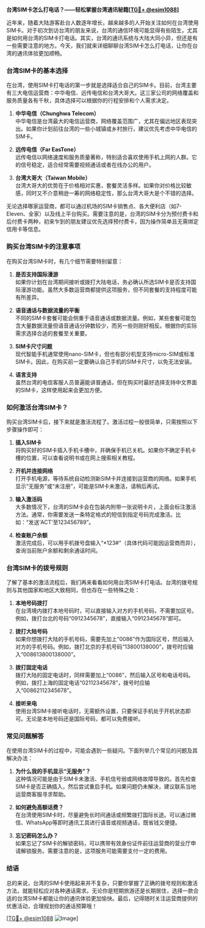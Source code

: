 **台湾SIM卡怎么打电话？——轻松掌握台湾通讯秘籍[[TG💪+ @esim1088](https://t.me/s/esim1088)]**

近年来，随着大陆游客赴台人数逐年增长，越来越多的人开始关注如何在台湾使用SIM卡。对于初次到访台湾的朋友来说，台湾的通信环境可能显得有些陌生，尤其是如何用台湾的SIM卡打电话。其实，台湾的通讯系统与大陆大同小异，但还是有一些需要注意的地方。今天，我们就来详细聊聊台湾SIM卡怎么打电话，让你在台湾的通讯体验更加顺畅。

### 台湾SIM卡的基本选择

在台湾，使用SIM卡打电话的第一步就是选择适合自己的SIM卡。目前，台湾主要有三大电信运营商：中华电信、远传电信和台湾大哥大。这三家公司的网络覆盖和服务质量各有千秋，具体选择可以根据你的行程安排和个人需求决定。

1. **中华电信（Chunghwa Telecom）**  
   中华电信是台湾最大的电信运营商，网络覆盖范围广，尤其在偏远地区表现突出。如果你计划前往台湾的一些小城镇或乡村旅行，建议优先考虑中华电信的SIM卡。

2. **远传电信（Far EasTone）**  
   远传电信以网络速度和服务质量著称，特别适合喜欢使用手机上网的人群。它的信号稳定，适合经常需要视频通话或者在线办公的用户。

3. **台湾大哥大（Taiwan Mobile）**  
   台湾大哥大的优势在于价格相对实惠，套餐灵活多样。如果你对价格比较敏感，同时又不介意稍逊一筹的网络稳定性，那么台湾大哥大是个不错的选择。

无论选择哪家运营商，都可以通过机场的SIM卡销售点、各大便利店（如7-Eleven、全家）以及线上平台购买。需要注意的是，台湾的SIM卡分为预付费卡和后付费卡两种，初来乍到的朋友建议优先选择预付费卡，因为操作简单且无需绑定信用卡等信息。

### 购买台湾SIM卡的注意事项

在购买台湾SIM卡时，有几个细节需要特别留意：

1. **是否支持国际漫游**  
   如果你计划在台湾期间接听或拨打大陆电话，务必确认所选SIM卡是否支持国际漫游功能。虽然大多数运营商都提供这项服务，但不同套餐的支持程度可能有所差异。

2. **语音通话与数据流量的平衡**  
   不同的SIM卡套餐可能会侧重于语音通话或数据流量。例如，某些套餐可能包含大量数据流量但语音通话分钟数较少，而另一些则刚好相反。根据你的实际需求选择合适的套餐至关重要。

3. **SIM卡尺寸问题**  
   现代智能手机通常使用nano-SIM卡，但也有部分机型支持micro-SIM或标准SIM卡。因此，在购买前一定要确认自己手机的SIM卡尺寸，以免无法安装。

4. **语言支持**  
   虽然台湾的电信客服人员普遍能讲普通话，但在购买时最好选择支持中文界面的SIM卡，这样使用起来会更加方便。

### 如何激活台湾SIM卡？

购买台湾SIM卡后，接下来就是激活流程了。激活过程一般很简单，只需按照以下步骤操作即可：

1. **插入SIM卡**  
   将购买好的SIM卡插入手机卡槽中，并确保手机已关机。如果你不确定手机卡槽的位置，可以查看说明书或在网上搜索相关教程。

2. **开机并连接网络**  
   打开手机电源，等待系统自动检测新SIM卡并连接到运营商的网络。如果手机显示“无服务”或“未注册”，可能是SIM卡未激活，请稍后再试。

3. **输入激活码**  
   大多数情况下，台湾的SIM卡会在包装内附带一张说明卡片，上面会标注激活方法。通常，你需要发送一条特定格式的短信到指定号码完成激活。比如：“发送‘ACT’至123456789”。

4. **检查账户余额**  
   激活完成后，可以用手机拨号盘输入“*123#”（具体代码可能因运营商而异），查询当前账户余额和剩余通话时间。

### 台湾SIM卡的拨号规则

了解了基本的激活流程后，我们再来看看如何用台湾SIM卡打电话。台湾的拨号规则与其他国家和地区大致相同，但也存在一些特殊之处：

1. **本地号码拨打**  
   在台湾境内拨打本地号码时，可以直接输入对方的手机号码，不需要加区号。例如，拨打台北的号码“0912345678”，直接输入“0912345678”即可。

2. **拨打大陆号码**  
   如果你想拨打大陆的手机号码，需要先加上“0086”作为国际区号，然后输入对方的手机号码。例如，拨打北京的手机号码“13800138000”，拨号时应输入“008613800138000”。

3. **拨打固定电话**  
   拨打大陆的固定电话时，同样需要加上“0086”，然后输入区号和电话号码。例如，拨打上海的固定电话“02112345678”，拨号时应输入“00862112345678”。

4. **接听来电**  
   使用台湾SIM卡接听电话时，无需额外设置，只要保证手机处于开机状态即可。无论是本地号码还是国际号码，都可以免费接听。

### 常见问题解答

在使用台湾SIM卡的过程中，可能会遇到一些疑问。下面列举几个常见的问题及其解决办法：

1. **为什么我的手机显示“无服务”？**  
   这种情况可能是由于SIM卡未激活、手机信号弱或网络故障导致的。首先检查SIM卡是否正确插入，然后尝试重启手机。如果问题仍未解决，建议联系当地运营商客服寻求帮助。

2. **如何避免高额话费？**  
   在台湾使用SIM卡时，尽量避免长时间通话或频繁拨打国际长途。可以通过微信、WhatsApp等即时通讯工具进行语音或视频通话，既省钱又便捷。

3. **忘记密码怎么办？**  
   如果忘记了SIM卡的解锁密码，可以携带有效身份证件前往运营商的营业厅申请解锁服务。需要注意的是，这项服务可能需要支付一定的费用。

### 结语

总的来说，台湾的SIM卡使用起来并不复杂，只要你掌握了正确的拨号规则和激活方法，就能轻松应对各种通话需求。无论你是短期旅游还是长期居住，选择一款合适的台湾SIM卡都能让你的通讯体验更加愉快。最后，记得随时关注运营商提供的优惠活动，合理规划你的通话预算哦！

[[TG💪+ @esim1088](https://t.me/s/esim1088) ![Image](https://i.postimg.cc/4NQfJmqS/Snipaste-2025-05-13-00-14-12.png)]